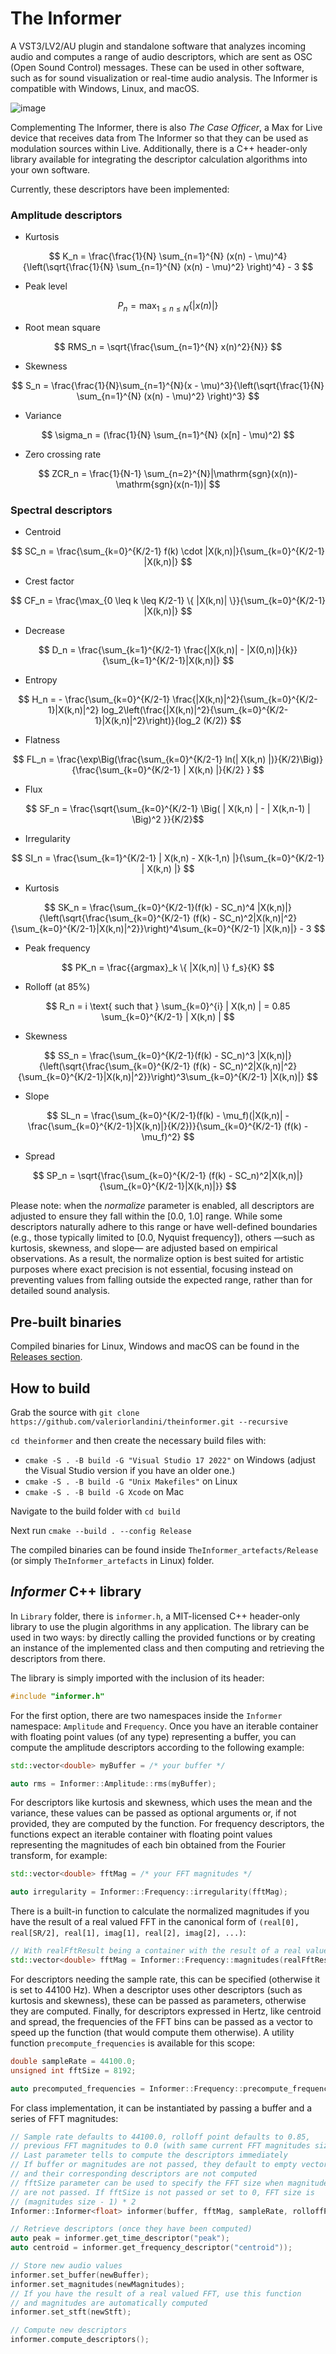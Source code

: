# The Informer
A VST3/LV2/AU plugin and standalone software that analyzes incoming audio and computes a range of audio descriptors, which are sent as OSC (Open Sound Control) messages. These can be used in other software, such as for sound visualization or real-time audio analysis.
The Informer is compatible with Windows, Linux, and macOS.

![image](https://github.com/user-attachments/assets/65eaa577-4e5b-4e60-a69f-e085281d5c74)

Complementing The Informer, there is also *The Case Officer*, a Max for Live device that receives data from The Informer so that they can be used as modulation sources within Live.
Additionally, there is a C++ header-only library available for integrating the descriptor calculation algorithms into your own software.

Currently, these descriptors have been implemented:

### Amplitude descriptors

* Kurtosis

$$ K_n = \frac{\frac{1}{N} \sum_{n=1}^{N} (x(n) - \mu)^4}{\left(\sqrt{\frac{1}{N} \sum_{n=1}^{N} (x(n) - \mu)^2} \right)^4} - 3 $$

* Peak level

$$ P_n = \max_{1 \leq n \leq N}\{\left|x(n)\right|\} $$

* Root mean square

$$ RMS_n = \sqrt{\frac{\sum_{n=1}^{N} x(n)^2}{N}} $$

* Skewness

$$ S_n = \frac{\frac{1}{N}\sum_{n=1}^{N}(x - \mu)^3}{\left(\sqrt{\frac{1}{N} \sum_{n=1}^{N} (x(n) - \mu)^2} \right)^3} $$

* Variance

$$ \sigma_n = (\frac{1}{N} \sum_{n=1}^{N} (x[n] - \mu)^2) $$

* Zero crossing rate

$$ ZCR_n = \frac{1}{N-1} \sum_{n=2}^{N}|\mathrm{sgn}(x(n))-\mathrm{sgn}(x(n-1))| $$

### Spectral descriptors

* Centroid

$$ SC_n = \frac{\sum_{k=0}^{K/2-1} f(k) \cdot |X(k,n)|}{\sum_{k=0}^{K/2-1} |X(k,n)|} $$

* Crest factor

$$ CF_n = \frac{\max_{0 \leq k \leq K/2-1} \{ |X(k,n)| \}}{\sum_{k=0}^{K/2-1} |X(k,n)|} $$

* Decrease

$$ D_n = \frac{\sum_{k=1}^{K/2-1}  \frac{|X(k,n)| - |X(0,n)|}{k}}{\sum_{k=1}^{K/2-1}|X(k,n)|} $$

* Entropy

$$ H_n = - \frac{\sum_{k=0}^{K/2-1}  \frac{|X(k,n)|^2}{\sum_{k=0}^{K/2-1}|X(k,n)|^2} log_2\left(\frac{|X(k,n)|^2}{\sum_{k=0}^{K/2-1}|X(k,n)|^2}\right)}{log_2 (K/2)} $$

* Flatness

$$ FL_n = \frac{\exp\Big(\frac{\sum_{k=0}^{K/2-1} ln(| X(k,n) |)}{K/2}\Big)}{\frac{\sum_{k=0}^{K/2-1} | X(k,n) |}{K/2} } $$

* Flux

$$ SF_n = \frac{\sqrt{\sum_{k=0}^{K/2-1} \Big( | X(k,n) | - | X(k,n-1) | \Big)^2
}}{K/2}$$

* Irregularity

$$ SI_n = \frac{\sum_{k=1}^{K/2-1} | X(k,n) - X(k-1,n) |}{\sum_{k=0}^{K/2-1} | X(k,n) |} $$

* Kurtosis

$$ SK_n = \frac{\sum_{k=0}^{K/2-1}(f(k) - SC_n)^4 |X(k,n)|}{\left(\sqrt{\frac{\sum_{k=0}^{K/2-1} (f(k) - SC_n)^2|X(k,n)|^2}{\sum_{k=0}^{K/2-1}|X(k,n)|^2}}\right)^4\sum_{k=0}^{K/2-1} |X(k,n)|} - 3 $$

* Peak frequency

$$ PK_n = \frac{{argmax}_k \{ |X(k,n)| \} f_s}{K}  $$

* Rolloff (at 85%)

$$ R_n = i \text{  such that  } \sum_{k=0}^{i} | X(k,n) | = 0.85 \sum_{k=0}^{K/2-1} | X(k,n) | $$

* Skewness

$$ SS_n = \frac{\sum_{k=0}^{K/2-1}(f(k) - SC_n)^3 |X(k,n)|}{\left(\sqrt{\frac{\sum_{k=0}^{K/2-1} (f(k) - SC_n)^2|X(k,n)|^2}{\sum_{k=0}^{K/2-1}|X(k,n)|^2}}\right)^3\sum_{k=0}^{K/2-1} |X(k,n)|} $$

* Slope

$$ SL_n = \frac{\sum_{k=0}^{K/2-1}(f(k) - \mu_f)(|X(k,n)| - \frac{\sum_{k=0}^{K/2-1}|X(k,n)|}{K/2})}{\sum_{k=0}^{K/2-1} (f(k) - \mu_f)^2} $$

* Spread

$$ SP_n = \sqrt{\frac{\sum_{k=0}^{K/2-1} (f(k) - SC_n)^2|X(k,n)|}{\sum_{k=0}^{K/2-1}|X(k,n)|}} $$

Please note: when the _normalize_ parameter is enabled, all descriptors are adjusted to ensure they fall within the [0.0, 1.0] range. While some descriptors naturally adhere to this range or have well-defined boundaries (e.g., those typically limited to [0.0, Nyquist frequency]), others —such as kurtosis, skewness, and slope— are adjusted based on empirical observations. As a result, the normalize option is best suited for artistic purposes where exact precision is not essential, focusing instead on preventing values from falling outside the expected range, rather than for detailed sound analysis.

## Pre-built binaries

Compiled binaries for Linux, Windows and macOS can be found in the [Releases section](https://github.com/valeriorlandini/theinformer/releases).

## How to build

Grab the source with `git clone https://github.com/valeriorlandini/theinformer.git --recursive`

`cd theinformer` and then create the necessary build files with:
* `cmake -S . -B build -G "Visual Studio 17 2022"` on Windows (adjust the Visual Studio version if you have an older one.)
* `cmake -S . -B build -G "Unix Makefiles"` on Linux
* `cmake -S . -B build -G Xcode` on Mac

Navigate to the build folder with `cd build`

Next run `cmake --build . --config Release`

The compiled binaries can be found inside `TheInformer_artefacts/Release` (or simply `TheInformer_artefacts` in Linux) folder.

## _Informer_ C++ library

In `Library` folder, there is `informer.h`, a MIT-licensed C++ header-only library to use the plugin algorithms in any application. The library can be used in two ways: by directly calling the provided functions or by creating an instance of the implemented class and then computing and retrieving the descriptors from there.

The library is simply imported with the inclusion of its header:
```cpp
#include "informer.h"
```

For the first option, there are two namespaces inside the `Informer` namespace: `Amplitude` and `Frequency`. Once you have an iterable container with floating point values (of any type) representing a buffer, you can compute the amplitude descriptors according to the following example:

```cpp
std::vector<double> myBuffer = /* your buffer */

auto rms = Informer::Amplitude::rms(myBuffer);
```

For descriptors like kurtosis and skewness, which uses the mean and the variance, these values can be passed as optional arguments or, if not provided, they are computed by the function.
For frequency descriptors, the functions expect an iterable container with floating point values representing the magnitudes of each bin obtained from the Fourier transform, for example:

```cpp
std::vector<double> fftMag = /* your FFT magnitudes */

auto irregularity = Informer::Frequency::irregularity(fftMag);
```

There is a built-in function to calculate the normalized magnitudes if you have the result of a real valued FFT in the canonical form of `(real[0], real[SR/2], real[1], imag[1], real[2], imag[2], ...)`:

```cpp
// With realFftResult being a container with the result of a real valued FFT
std::vector<double> fftMag = Informer::Frequency::magnitudes(realFftResult);
```

For descriptors needing the sample rate, this can be specified (otherwise it is set to 44100 Hz). When a descriptor uses other descriptors (such as kurtosis and skewness), these can be passed as parameters, otherwise they are computed.
Finally, for descriptors expressed in Hertz, like centroid and spread, the frequencies of the FFT bins can be passed as a vector to speed up the function (that would compute them otherwise). A utility function `precompute_frequencies` is available for this scope:

```cpp
double sampleRate = 44100.0;
unsigned int fftSize = 8192;

auto precomputed_frequencies = Informer::Frequency::precompute_frequencies(fftSize, sampleRate);
```

For class implementation, it can be instantiated by passing a buffer and a series of FFT magnitudes:

```cpp
// Sample rate defaults to 44100.0, rolloff point defaults to 0.85,
// previous FFT magnitudes to 0.0 (with same current FFT magnitudes size)
// Last parameter tells to compute the descriptors immediately
// If buffer or magnitudes are not passed, they default to empty vectors
// and their corresponding descriptors are not computed
// fftSize parameter can be used to specify the FFT size when magnitudes
// are not passed. If fftSize is not passed or set to 0, FFT size is
// (magnitudes size - 1) * 2
Informer::Informer<float> informer(buffer, fftMag, sampleRate, rolloffPoint, previousFftMags, fftSize, true);

// Retrieve descriptors (once they have been computed)
auto peak = informer.get_time_descriptor("peak");
auto centroid = informer.get_frequency_descriptor("centroid"));

// Store new audio values
informer.set_buffer(newBuffer);
informer.set_magnitudes(newMagnitudes);
// If you have the result of a real valued FFT, use this function
// and magnitudes are automatically computed
informer.set_stft(newStft);

// Compute new descriptors
informer.compute_descriptors();
```